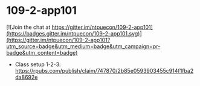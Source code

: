 # 109-2-app101

[![Join the chat at https://gitter.im/ntpuecon/109-2-app101](https://badges.gitter.im/ntpuecon/109-2-app101.svg)](https://gitter.im/ntpuecon/109-2-app101?utm_source=badge&utm_medium=badge&utm_campaign=pr-badge&utm_content=badge)

  * Class setup 1-2-3: <https://rpubs.com/publish/claim/747870/2b85e0593903455c914f1fba2da8692e>
